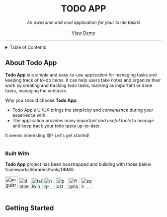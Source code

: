 <div align="center">
  <!-- PROJECT -->
  <h1 align="center">TODO APP</h1>
  <p align="center">
    <i>An awesome and cool application for your to-do tasks!</i>
    <br />
    <br />
    <a href="#">View Demo</a>
  </p>
</div>

<hr>

<!-- TABLE OF CONTENTS -->  
<details>
  <summary>Table of Contents</summary>
  <ol>
    <li>
      <a href="#about-todo-app">About The Project</a>
      <ul>
        <li><a href="#built-with">Built With</a></li>
      </ul>
    </li>
    <li>
      <a href="#getting-started">Getting Started</a>
    </li>
  </ol>
</details>

<!-- ABOUT TODO APP -->
## About Todo App
<b>Todo App</b> is a simple and easy-to-use application for managing tasks and keeping track of to-do items. It can help users take notes and organize their work by creating and tracking todo tasks, marking as important or done tasks, managing the subtasks. 

Why you should choose <b>Todo App</b>:
* Todo App's UI/UX brings the <i>simplicity</i> and <i>convenience</i> during your experience with.
* The application provides many <i>important and useful tools</i> to manage and keep track your todo tasks up-to-date.

It seems interesting 😎? Let's get started!
<br />
<br />

### Built With
<b>Todo App</b> project has been boostrapped and building with those below frameworks/libraries/tools/DBMS:
<div>
  <a href="https://angular.dev/"><img width="40" alt="angular_gradient" src="https://github.com/user-attachments/assets/d35f7322-5c8c-441f-9fe6-4f1345b1a427" /></a>
  <a href="https://dotnet.microsoft.com/en-us/"><img alt="dotnet" src="https://github.com/user-attachments/assets/f8eaa794-221f-4221-af06-d7e6354287ef" width="36"></a>
  <a href="https://tailwindcss.com/"><img width="36" alt="tailwindcss" src="https://github.com/user-attachments/assets/db1651c3-61d7-4d20-ab45-b2ecffa9ca9c" /></a>
  <a href="https://ng.ant.design/docs/introduce/en"><img width="36" alt="ng-zorro" src="https://github.com/user-attachments/assets/bd3b4f50-d03f-4b62-bbf8-bce41c403116" /></a>
  <a href="https://www.postman.com/"><img width="36" alt="postman" src="https://github.com/user-attachments/assets/4e7e6539-de08-4a50-904f-5bb676661f0e" /></a>
  <a href="https://www.figma.com/"><img width="36" alt="figma" src="https://github.com/user-attachments/assets/89ca625b-db35-4be1-85c3-6f048bb3d6d6" /></a>
  <a href="https://www.microsoft.com/en-us/sql-server"><img width="36" alt="sql-server" src="https://github.com/user-attachments/assets/c9858591-35b4-4d3a-a550-b140c38b36c1" /></a>
</div>
<br />

## Getting Started







  
